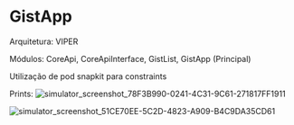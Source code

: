 # GistApp

Arquitetura: VIPER

Módulos: CoreApi, CoreApiInterface, GistList, GistApp (Principal)

Utilização de pod snapkit para constraints

Prints:
![simulator_screenshot_78F3B990-0241-4C31-9C61-271817FF1911](https://github.com/JoaoFloresDev/GistApp/assets/49754089/171e466a-c192-490f-8604-7c44ad43bfed)

![simulator_screenshot_51CE70EE-5C2D-4823-A909-B4C9DA35CD61](https://github.com/JoaoFloresDev/GistApp/assets/49754089/bc75c78a-46ae-4f54-8959-8398c5fbe473)
